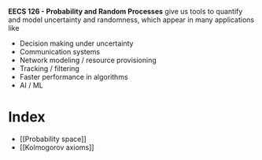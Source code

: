 **EECS 126 - Probability and Random Processes** give us tools to quantify and model uncertainty and randomness, which appear in many applications like

* Decision making under uncertainty
* Communication systems
* Network modeling / resource provisioning
* Tracking / filtering
* Faster performance in algorithms
* AI / ML

# Index

* [[Probability space]]
* [[Kolmogorov axioms]]